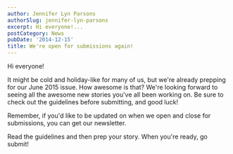 ```yaml
---
author: Jennifer Lyn Parsons
authorSlug: jennifer-lyn-parsons
excerpt: Hi everyone!...
postCategory: News
pubDate: '2014-12-15'
title: We're open for submissions again!
---
```

Hi everyone!

It might be cold and holiday-like for many of us, but we're already prepping for our June 2015 issue. How awesome is that? We're looking forward to seeing all the awesome new stories you've all been working on. Be sure to check out the guidelines before submitting, and good luck!

Remember, if you'd like to be updated on when we open and close for submissions, you can get our newsletter.

Read the guidelines and then prep your story. When you're ready, go submit!